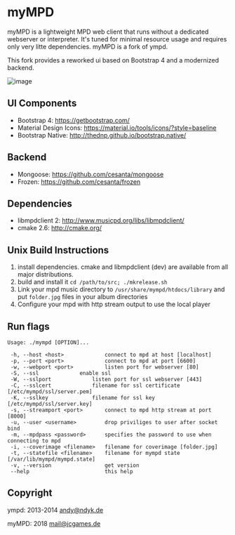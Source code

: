 myMPD
====

myMPD is a lightweight MPD web client that runs without a dedicated webserver or interpreter. 
It's tuned for minimal resource usage and requires only very litte dependencies.
myMPD is a fork of ympd.

This fork provides a reworked ui based on Bootstrap 4 and a modernized backend.

![image](https://jcgames.de/stuff/myMPD/screenshots.gif)

UI Components
-------------
 - Bootstrap 4: https://getbootstrap.com/
 - Material Design Icons: https://material.io/tools/icons/?style=baseline
 - Bootstrap Native: http://thednp.github.io/bootstrap.native/

Backend
-------
 - Mongoose: https://github.com/cesanta/mongoose
 - Frozen: https://github.com/cesanta/frozen

Dependencies
------------
 - libmpdclient 2: http://www.musicpd.org/libs/libmpdclient/
 - cmake 2.6: http://cmake.org/

Unix Build Instructions
-----------------------

1. install dependencies. cmake and libmpdclient (dev) are available from all major distributions.
2. build and install it ```cd /path/to/src; ./mkrelease.sh```
3. Link your mpd music directory to ```/usr/share/mympd/htdocs/library``` and put ```folder.jpg``` files in your album directories
4. Configure your mpd with http stream output to use the local player

Run flags
---------
```
Usage: ./mympd [OPTION]...

 -h, --host <host>             connect to mpd at host [localhost]
 -p, --port <port>             connect to mpd at port [6600]
 -w, --webport <port>          listen port for webserver [80]
 -S, --ssl		       enable ssl
 -W, --sslport		       listen port for ssl webserver [443]
 -C, --sslcert		       filename for ssl certificate [/etc/mympd/ssl/server.pem]
 -K, --sslkey		       filename for ssl key [/etc/mympd/ssl/server.key]
 -s, --streamport <port>       connect to mpd http stream at port [8000]
 -u, --user <username>         drop priviliges to user after socket bind
 -m, --mpdpass <password>      specifies the password to use when connecting to mpd
 -i, --coverimage <filename>   filename for coverimage [folder.jpg]
 -t, --statefile <filename>    filename for mympd state [/var/lib/mympd/mympd.state]
 -v, --version                 get version
 --help                        this help
```

Copyright
---------
ympd: 2013-2014 <andy@ndyk.de>

myMPD: 2018 <mail@jcgames.de>
